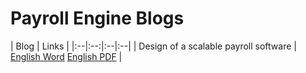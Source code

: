 # Payroll Engine Blogs

| Blog                                        | Links |
|:--|:--:|:--|:--|
| Design of a scalable payroll software       | [English Word](DesignPayrollSoftware.docx) [English PDF](DesignPayrollSoftware.pdf)       |
